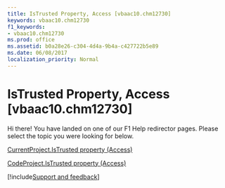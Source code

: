```yaml
---
title: IsTrusted Property, Access [vbaac10.chm12730]
keywords: vbaac10.chm12730
f1_keywords:
- vbaac10.chm12730
ms.prod: office
ms.assetid: b0a28e26-c304-4d4a-9b4a-c427722b5e89
ms.date: 06/08/2017
localization_priority: Normal
---
```



# IsTrusted Property, Access [vbaac10.chm12730]

Hi there! You have landed on one of our F1 Help redirector pages. Please select the topic you were looking for below.

[CurrentProject.IsTrusted property (Access)](http://msdn.microsoft.com/library/c3d8b6f8-c79f-79ab-d4e0-0454f97ac937%28Office.15%29.aspx)

[CodeProject.IsTrusted property (Access)](http://msdn.microsoft.com/library/11f0088a-77f4-cd37-e730-86c4641f4a70%28Office.15%29.aspx)

[!include[Support and feedback](~/includes/feedback-boilerplate.md)]